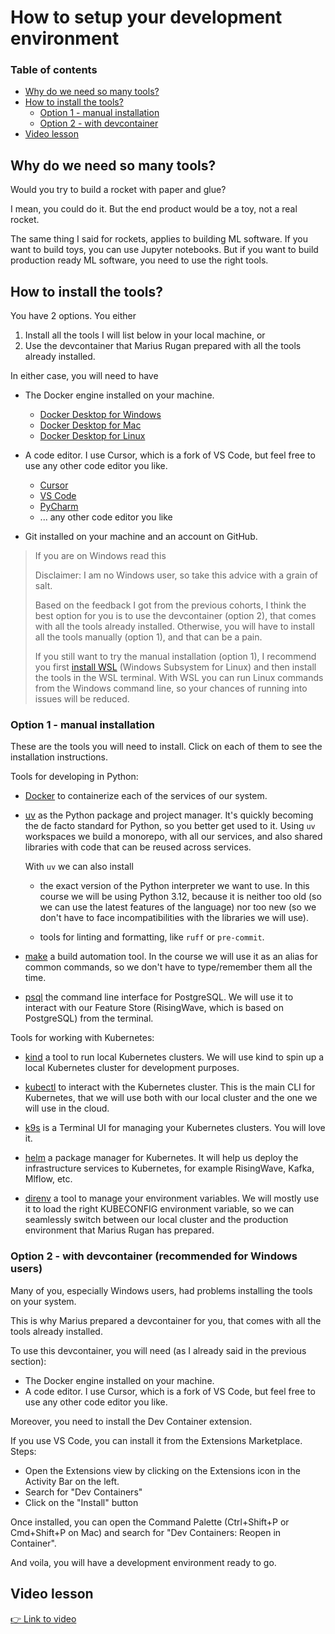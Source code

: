 # How to setup your development environment

### Table of contents

- [Why do we need so many tools?](#why-do-we-need-so-many-tools)
- [How to install the tools?](#how-to-install-the-tools)
    - [Option 1 - manual installation](#option-1-manual-installation)
    - [Option 2 - with devcontainer](#option-2-with-devcontainer)
- [Video lesson](#video-lesson)

## Why do we need so many tools?

Would you try to build a rocket with paper and glue?

I mean, you could do it. But the end product would be a toy, not a real rocket.

The same thing I said for rockets, applies to building ML software. If you want to build toys,
you can use Jupyter notebooks. But if you want to build production ready ML software, you need to use the right tools.

## How to install the tools?

You have 2 options. You either

1. Install all the tools I will list below in your local machine, or
2. Use the devcontainer that Marius Rugan prepared with all the tools already installed.

In either case, you will need to have

- The Docker engine installed on your machine.
    - [Docker Desktop for Windows](https://docs.docker.com/desktop/install/windows-install/)
    - [Docker Desktop for Mac](https://docs.docker.com/desktop/install/mac-install/)
    - [Docker Desktop for Linux](https://docs.docker.com/desktop/install/linux-install/)

- A code editor. I use Cursor, which is a fork of VS Code, but feel free to use any other code editor you like.
    - [Cursor](https://www.cursor.com/)
    - [VS Code](https://code.visualstudio.com/)
    - [PyCharm](https://www.jetbrains.com/pycharm/)
    - ... any other code editor you like

- Git installed on your machine and an account on GitHub.

> If you are on Windows read this
> 
> Disclaimer: I am no Windows user, so take this advice with a grain of salt.
>
> Based on the feedback I got from the previous cohorts, I think the best option for you
> is to use the devcontainer (option 2), that comes with all the tools already installed.
> Otherwise, you will have to install all the tools manually (option 1), and that can be a pain.
>
> If you still want to try the manual installation (option 1), I recommend you first [install WSL](https://learn.microsoft.com/en-us/windows/wsl/install) (Windows Subsystem for Linux) and then install the tools in the WSL terminal.
> With WSL you can run Linux commands from the Windows command line, so your chances of running into issues will be reduced.


### Option 1 - manual installation

These are the tools you will need to install. Click on each of them to see the installation instructions.

Tools for developing in Python:

- [Docker](https://docs.docker.com/desktop/) to containerize each of the services of our system.

- [uv](https://docs.astral.sh/uv/) as the Python package and project manager. It's quickly becoming the de facto standard for Python, so you better get used to it. Using `uv` workspaces we build a monorepo, with all our services, and also shared libraries with code that can be reused across services.

    With `uv` we can also install

    * the exact version of the Python interpreter we want to use. In this course we will be using Python 3.12, because it is neither too old (so we can use the latest features of the language) nor too new (so we don't have to face incompatibilities with the libraries we will use).

    * tools for linting and formatting, like `ruff` or `pre-commit`.

- [make](https://www.gnu.org/software/make/) a build automation tool. In the course we will use
it as an alias for common commands, so we don't have to type/remember them all the time.

- [psql](https://www.postgresql.org/download/) the command line interface for PostgreSQL. We will use it to interact with our Feature Store (RisingWave, which is based on PostgreSQL) from the terminal.


Tools for working with Kubernetes:

- [kind](https://kind.sigs.k8s.io/) a tool to run local Kubernetes clusters. We will use
kind to spin up a local Kubernetes cluster for development purposes.

- [kubectl](https://kubernetes.io/docs/reference/kubectl/) to interact with the Kubernetes cluster. This is the main CLI for Kubernetes, that we will use both with our local cluster and the one we will use in the cloud.

- [k9s](https://k9scli.io/) is a Terminal UI for managing your Kubernetes clusters. You will love it.

- [helm](https://helm.sh/) a package manager for Kubernetes. It will help us deploy the infrastructure services to Kubernetes, for example RisingWave, Kafka, Mlflow, etc.

- [direnv](https://direnv.net/) a tool to manage your environment variables. We will mostly use it
to load the right KUBECONFIG environment variable, so we can seamlessly switch between our local
cluster and the production environment that Marius Rugan has prepared.


### Option 2 - with devcontainer (recommended for Windows users)

Many of you, especially Windows users, had problems installing the tools on your system.

This is why Marius prepared a devcontainer for you, that comes with all the tools already installed.

To use this devcontainer, you will need (as I already said in the previous section):

- The Docker engine installed on your machine.
- A code editor. I use Cursor, which is a fork of VS Code, but feel free to use any other code editor you like.

Moreover, you need to install the Dev Container extension.

If you use VS Code, you can install it from the Extensions Marketplace.
Steps:
- Open the Extensions view by clicking on the Extensions icon in the Activity Bar on the left.
- Search for "Dev Containers"
- Click on the "Install" button

Once installed, you can open the Command Palette (Ctrl+Shift+P or Cmd+Shift+P on Mac) and search for "Dev Containers: Reopen in Container".

And voila, you will have a development environment ready to go.


## Video lesson

[👉 Link to video](https://www.realworldml.net/products/building-a-real-time-ml-system-together-cohort-4/categories/2157289689/posts/2186425574)

